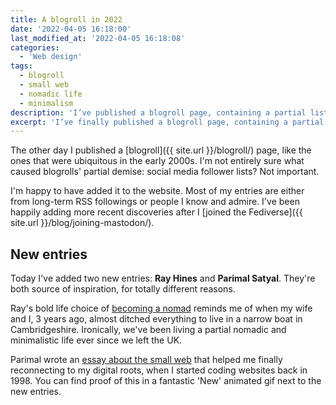 ```yaml
---
title: A blogroll in 2022
date: '2022-04-05 16:18:00'
last_modified_at: '2022-04-05 16:18:08'
categories: 
  - 'Web design'
tags:
  - blogroll
  - small web
  - nomadic life
  - minimalism
description: 'I’ve published a blogroll page, containing a partial list of websites and blogs I read either through RSS, the Fediverse or both.'
excerpt: 'I’ve finally published a blogroll page, containing a partial list of websites and blogs I read either through RSS, the Fediverse or both. Today, two new inspiring entries.'
---
```

The other day I published a [blogroll]({{ site.url }}/blogroll/) page, like the ones that were ubiquitous in the early 2000s. I'm not entirely sure what caused blogrolls' partial demise: social media follower lists? Not important. 

I'm happy to have added it to the website. Most of my entries are either from long-term RSS followings or people I know and admire. I've been happily adding more recent discoveries after I [joined the Fediverse]({{ site.url }}/blog/joining-mastodon/).

## New entries

Today I've added two new entries: **Ray Hines** and **Parimal Satyal**. They're both source of inspiration, for totally different reasons. 

Ray's bold life choice of [becoming a nomad](https://alongtheray.com/nomad-life/) reminds me of when my wife and I, 3 years ago, almost ditched everything to live in a narrow boat in Cambridgeshire. Ironically, we've been living a partial nomadic and minimalistic life ever since we left the UK.

Parimal wrote an [essay about the small web](https://neustadt.fr/essays/the-small-web/) that helped me finally reconnecting to my digital roots, when I started coding websites back in 1998. You can find proof of this in a fantastic 'New' animated gif next to the new entries.
